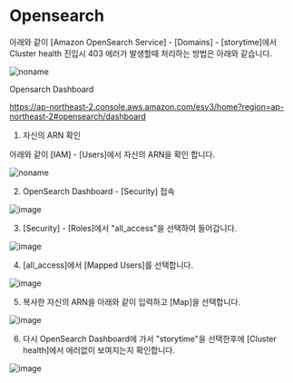 # Opensearch

아래와 같이 [Amazon OpenSearch Service] - [Domains] - [storytime]에서 Cluster health 진입시 403 에러가 발생할때 처리하는 방법은 아래와 같습니다. 

![noname](https://user-images.githubusercontent.com/52392004/157371708-670d8261-4992-49c4-8605-dd217adfb089.png)

Opensarch Dashboard

https://ap-northeast-2.console.aws.amazon.com/esv3/home?region=ap-northeast-2#opensearch/dashboard

1) 자신의 ARN 확인 

아래와 같이 [IAM] - [Users]에서 자신의 ARN을 확인 합니다. 

![noname](https://user-images.githubusercontent.com/52392004/157371231-db5452fe-f6b4-43d5-88ba-2f40a112068c.png)


2) OpenSearch Dashboard - [Security] 접속 

![image](https://user-images.githubusercontent.com/52392004/157371786-a9077953-29f1-4db7-83a1-a5a30a036ab5.png)

3) [Security] - [Roles]에서 "all_access"을 선택하여 들어갑니다. 

![image](https://user-images.githubusercontent.com/52392004/157371978-11a42f30-34da-4480-a780-951b1a50bdd5.png)

4) [all_access]에서 [Mapped Users]를 선택합니다. 

![image](https://user-images.githubusercontent.com/52392004/157372094-ac9ad42c-face-4be3-9468-2aec622d8b72.png)

5) 복사한 자신의 ARN을 아래와 같이 입력하고 [Map]을 선택합니다. 

![image](https://user-images.githubusercontent.com/52392004/157371922-688c1955-cd12-4299-b58d-27845fc0cd68.png)

6) 다시 OpenSearch Dashboard에 가서 "storytime"을 선택한후에 [Cluster health]에서 에러없이 보여지는지 확인합니다. 

![image](https://user-images.githubusercontent.com/52392004/157372335-77cccb39-edda-4e5e-b16d-a2421dfbe89d.png)


